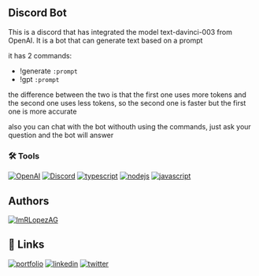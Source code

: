 ## Discord Bot

This is a discord that has integrated the model text-davinci-003 from OpenAI. It is a bot that can generate text based on a prompt

it has 2 commands:

- !generate ``:prompt`` 
- !gpt ``:prompt`` 

the difference between the two is that the first one uses  more tokens and the second one uses less tokens, so the second one is faster but the first one is more accurate

also you can chat with the bot withouth using the commands, just ask your question and the bot will answer 

### 🛠️ Tools

[![OpenAI](https://img.shields.io/badge/OpenAI-000000?style=for-the-badge&logo=openai&logoColor=green)](https://openai.com/)
[![Discord](https://img.shields.io/badge/Discord-000000?style=for-the-badge&logo=discord&logoColor=blue)](https://discord.com/)
[![typescript](https://img.shields.io/badge/typescript-000000?style=for-the-badge&logo=typescript&logoColor=blue)](https://www.typescriptlang.org/)
[![nodejs](https://img.shields.io/badge/nodejs-000000?style=for-the-badge&logo=node.js&logoColor=green)](https://nodejs.org/en/)
[![javascript](https://img.shields.io/badge/javascript-000000?style=for-the-badge&logo=javascript&logoColor=yellow)](https://www.javascript.com/)

## Authors

[![ImRLopezAG](https://img.shields.io/badge/ImRLopezAG-000000?style=for-the-badge&logo=github&logoColor=white)](https://github.com/ImRLopezAG)

## 🔗 Links

[![portfolio](https://img.shields.io/badge/my_portfolio-000?style=for-the-badge&logo=ko-fi&logoColor=white)](https://imrlopez.dev)
[![linkedin](https://img.shields.io/badge/linkedin-0A66C2?style=for-the-badge&logo=linkedin&logoColor=white)](https://www.linkedin.com/in/angel-gabriel-lopez/)
[![twitter](https://img.shields.io/badge/twitter-1DA1F2?style=for-the-badge&logo=twitter&logoColor=white)](https://twitter.com/imr_lopez)
